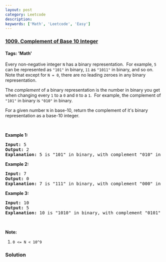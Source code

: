 ```yaml
---
layout: post
category: Leetcode
description: 
keywords: ['Math', 'Leetcode', 'Easy']
---
```

### [1009. Complement of Base 10 Integer](https://leetcode.com/problems/complement-of-base-10-integer)

#### Tags: 'Math'

<div class="content__u3I1 question-content__JfgR"><div><p>Every non-negative integer <code>N</code> has a binary representation.  For example, <code>5</code> can be represented as <code>"101"</code> in binary, <code>11</code> as <code>"1011"</code> in binary, and so on.  Note that except for <code>N = 0</code>, there are no leading zeroes in any binary representation.</p>
<p>The <em>complement</em> of a binary representation is the number in binary you get when changing every <code>1</code> to a <code>0</code> and <code>0</code> to a <code>1</code>.  For example, the complement of <code>"101"</code> in binary is <code>"010"</code> in binary.</p>
<p>For a given number <code>N</code> in base-10, return the complement of it's binary representation as a base-10 integer.</p>
<p> </p>
<ol>
</ol>
<div>
<p><strong>Example 1:</strong></p>
<pre><strong>Input: </strong><span id="example-input-1-1">5</span>
<strong>Output: </strong><span id="example-output-1">2</span>
<strong>Explanation: </strong>5 is "101" in binary, with complement "010" in binary, which is 2 in base-10.
</pre>
<div>
<p><strong>Example 2:</strong></p>
<pre><strong>Input: </strong><span id="example-input-2-1">7</span>
<strong>Output: </strong><span id="example-output-2">0</span>
<span id="example-output-1"><strong>Explanation: </strong>7 is "111" in binary, with complement "000" in binary, which is 0 in base-10.
</span></pre>
<div>
<p><strong>Example 3:</strong></p>
<pre><strong>Input: </strong><span id="example-input-3-1">10</span>
<strong>Output: </strong><span id="example-output-3">5</span>
<strong>Explanation: </strong>10 is "1010" in binary, with complement "0101" in binary, which is 5 in base-10.
</pre>
<p> </p>
<p><strong>Note:</strong></p>
<ol>
<li><code>0 &lt;= N &lt; 10^9</code></li>
</ol>
</div>
</div>
</div></div></div>

### Solution
